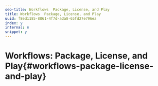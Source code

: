 ```yaml
---
seo-title: Workflows  Package, License, and Play
title: Workflows  Package, License, and Play
uuid: f8ed1185-8861-4f7d-a3a8-65fd27e796ea
index: y
internal: n
snippet: y
---
```


# Workflows: Package, License, and Play{#workflows-package-license-and-play}

